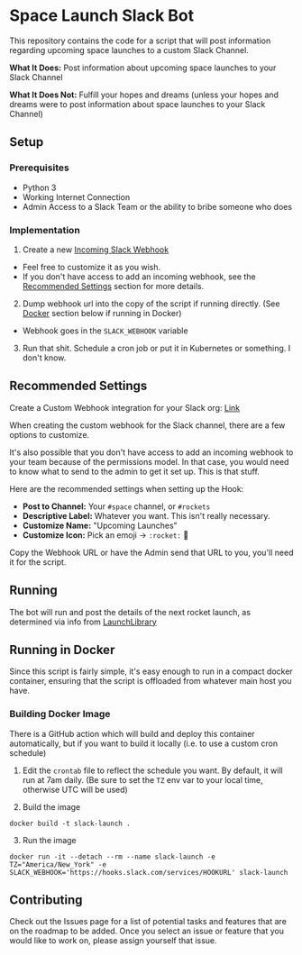 # Space Launch Slack Bot

This repository contains the code for a script that will post information regarding upcoming space launches to a custom Slack Channel.

**What It Does:** Post information about upcoming space launches to your Slack Channel

**What It Does Not:** Fulfill your hopes and dreams (unless your hopes and dreams were to post information about space launches to your Slack Channel)

## Setup
### Prerequisites
- Python 3
- Working Internet Connection
- Admin Access to a Slack Team or the ability to bribe someone who does

### Implementation
1. Create a new [Incoming Slack Webhook](https://api.slack.com/incoming-webhooks)
  - Feel free to customize it as you wish.
  - If you don't have access to add an incoming webhook, see the [Recommended Settings](#recommended-settings) section for more details.
2. Dump webhook url into the copy of the script if running directly. (See [Docker](#running-in-docker) section below if running in Docker)
  - Webhook goes in the `SLACK_WEBHOOK` variable
3. Run that shit. Schedule a cron job or put it in Kubernetes or something. I don't know.

## Recommended Settings
Create a Custom Webhook integration for your Slack org: [Link](https://slack.com/apps/A0F7XDUAZ-incoming-webhooks)

When creating the custom webhook for the Slack channel, there are a few options to customize.

It's also possible that you don't have access to add an incoming webhook to your team because of the permissions model. In that case, you would need to know what to send to the admin to get it set up. This is that stuff.

Here are the recommended settings when setting up the Hook:
- **Post to Channel:** Your `#space` channel, or `#rockets`
- **Descriptive Label:** Whatever you want. This isn't really necessary.
- **Customize Name:** "Upcoming Launches"
- **Customize Icon:** Pick an emoji → `:rocket:` :rocket:

Copy the Webhook URL or have the Admin send that URL to you, you'll need it for the script.

## Running
The bot will run and post the details of the next rocket launch, as determined via info from [LaunchLibrary](http://launchlibrary.net/)

## Running in Docker

Since this script is fairly simple, it's easy enough to run in a compact docker
container, ensuring that the script is offloaded from whatever main host you have.

### Building Docker Image
There is a GitHub action which will build and deploy this container automatically,
but if you want to build it locally (i.e. to use a custom cron schedule)

1. Edit the `crontab` file to reflect the schedule you want. By default, it will
run at 7am daily. (Be sure to set the `TZ` env var to your local time, otherwise
UTC will be used)

2. Build the image
```
docker build -t slack-launch .
```

3. Run the image
```
docker run -it --detach --rm --name slack-launch -e TZ="America/New_York" -e SLACK_WEBHOOK='https://hooks.slack.com/services/HOOKURL' slack-launch
```

## Contributing

Check out the Issues page for a list of potential tasks and features that are on the roadmap to be added.
Once you select an issue or feature that you would like to work on, please assign yourself that issue.
